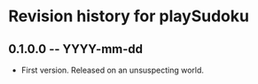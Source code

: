 # Revision history for playSudoku

## 0.1.0.0 -- YYYY-mm-dd

* First version. Released on an unsuspecting world.
